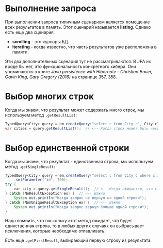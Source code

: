 # Выполнение запроса

При выполнении запроса типичным сценарием является помещение всех результатов в память. Этот сценарий называется **listing**. Однако есть еще два сценария:

* **scrolling** - это курсоры БД.
* **iterating** - когда известно, что часть результатов уже расположена в памяти.

Эти два дополнительных сценария тут не рассматриваются. В JPA их вроде бы нет, это функциональность конкретного хибера. Они упоминаются в книге *Java persistence with Hibernate - Christian Bauer, Gavin King, Gary Gregory (2016)* на странице 357, 358.

# Выбор многих строк

Когда мы знаем, что результат может содержать много строк, мы используем метод `.getResultList`:

```java
TypedQuery<City> query = em.createQuery("select c from City c", City.class);
var cities = query.getResultList();  // <-- Когда строк может быть несколько
```

# Выбор единственной строки

Когда мы знаем, что результат - единственная строка, мы используем метод `.getSingleResult`:

```java
TypedQuery<City> query = em.createQuery("select c from City c where c.id = :id", City.class)
    .setParameter("id", 700);
try {
    var city = query.getSingleResult();  // <-- Когда ожидается, что строка будет одна
} catch (NoResultException ex) {  // <-- Важно
    System.out.println("Когда запрос не вернул ни одной строки");
} catch (NonUniqueResultException ex) {  // <-- Важно
    System.out.println("Когда запрос вернул больше одной строки");
}
```

Надо помнить, что поскольку этот метод ожидает, что будет единственная строка, то в любых других случаях он выбрасывает исключения, которые необходимо отлавливать.

Есть еще `.getFirstResult`, выбирающий первую строку из результата.